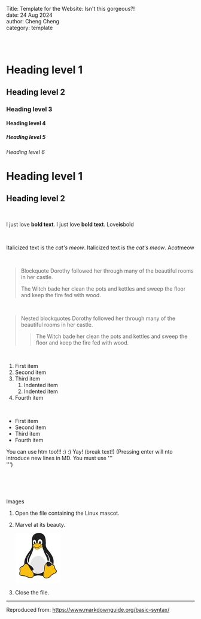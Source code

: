 Title: Template for the Website: Isn't this gorgeous?!  
date: 24 Aug 2024  
author: Cheng Cheng  
category: template  


<br>
<br>

# Heading level 1	
## Heading level 2	
### Heading level 3	
#### Heading level 4	
##### Heading level 5	
###### Heading level 6

Heading level 1
===============
Heading level 2
---------------

<br>

I just love **bold text**.
I just love __bold text__.
Love**is**bold

<br>

Italicized text is the *cat's meow*.
Italicized text is the _cat's meow_.
A*cat*meow

<br>

> Blockquote
> Dorothy followed her through many of the beautiful rooms in her castle.
>
> The Witch bade her clean the pots and kettles and sweep the floor and keep the fire fed with wood.

<br>

> Nested blockquotes
> Dorothy followed her through many of the beautiful rooms in her castle.
>
>> The Witch bade her clean the pots and kettles and sweep the floor and keep the fire fed with wood.

<br>

1. First item
2. Second item
3. Third item
    1. Indented item
    2. Indented item
4. Fourth item

<br>

- First item
- Second item
- Third item
- Fourth item

You can use htm too!!! :) :) Yay! (break text!) (Pressing enter will nto introduce new lines in MD. You must use '''<br>''')
<br>
<br>
<br>
<br>
<br>

Images
1. Open the file containing the Linux mascot.
2. Marvel at its beauty.

    ![Tux, the Linux mascot](images/tux.jpg)

3. Close the file.



_____________________
Reproduced from: https://www.markdownguide.org/basic-syntax/

